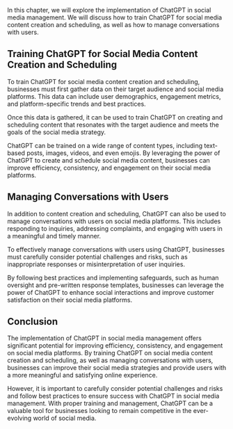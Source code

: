 

In this chapter, we will explore the implementation of ChatGPT in social media management. We will discuss how to train ChatGPT for social media content creation and scheduling, as well as how to manage conversations with users.

Training ChatGPT for Social Media Content Creation and Scheduling
-----------------------------------------------------------------

To train ChatGPT for social media content creation and scheduling, businesses must first gather data on their target audience and social media platforms. This data can include user demographics, engagement metrics, and platform-specific trends and best practices.

Once this data is gathered, it can be used to train ChatGPT on creating and scheduling content that resonates with the target audience and meets the goals of the social media strategy.

ChatGPT can be trained on a wide range of content types, including text-based posts, images, videos, and even emojis. By leveraging the power of ChatGPT to create and schedule social media content, businesses can improve efficiency, consistency, and engagement on their social media platforms.

Managing Conversations with Users
---------------------------------

In addition to content creation and scheduling, ChatGPT can also be used to manage conversations with users on social media platforms. This includes responding to inquiries, addressing complaints, and engaging with users in a meaningful and timely manner.

To effectively manage conversations with users using ChatGPT, businesses must carefully consider potential challenges and risks, such as inappropriate responses or misinterpretation of user inquiries.

By following best practices and implementing safeguards, such as human oversight and pre-written response templates, businesses can leverage the power of ChatGPT to enhance social interactions and improve customer satisfaction on their social media platforms.

Conclusion
----------

The implementation of ChatGPT in social media management offers significant potential for improving efficiency, consistency, and engagement on social media platforms. By training ChatGPT on social media content creation and scheduling, as well as managing conversations with users, businesses can improve their social media strategies and provide users with a more meaningful and satisfying online experience.

However, it is important to carefully consider potential challenges and risks and follow best practices to ensure success with ChatGPT in social media management. With proper training and management, ChatGPT can be a valuable tool for businesses looking to remain competitive in the ever-evolving world of social media.

